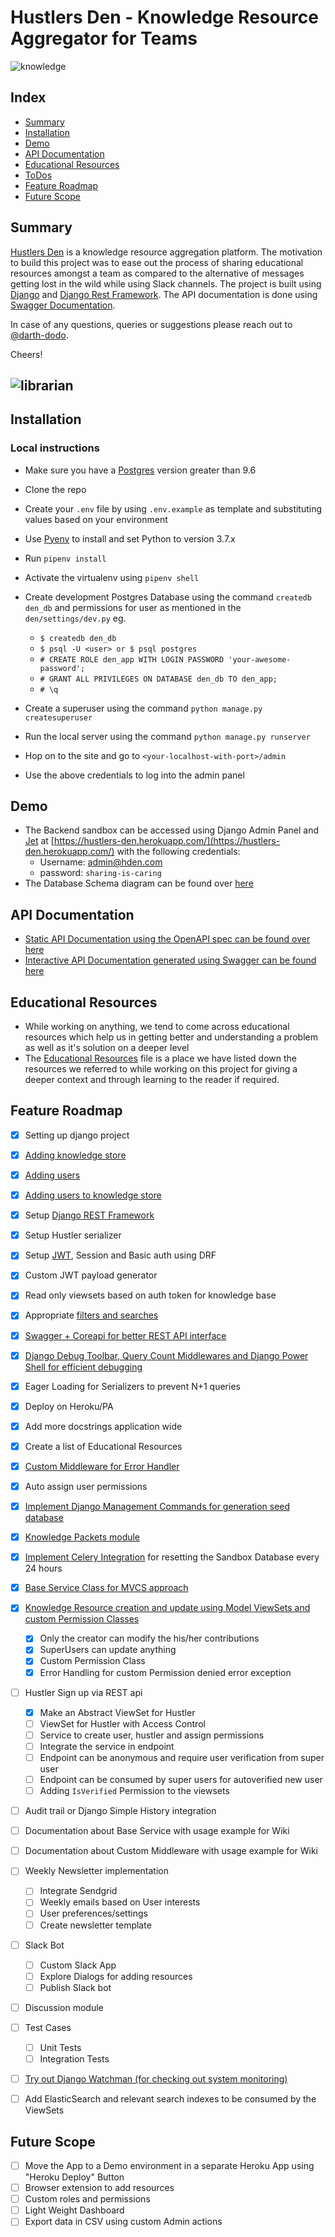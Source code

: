 # Hustlers Den - Knowledge Resource Aggregator for Teams

![knowledge](https://media.giphy.com/media/TI32JwHmWQEi4/giphy.gif)

## Index
- [Summary](#summary)
- [Installation](#installation)
- [Demo](#demo)
- [API Documentation](#api-documentation)
- [Educational Resources](#educational-resources)
- [ToDos](#todos)
- [Feature Roadmap](#feature-roadmap)
- [Future Scope](#future-scope)

## Summary
[Hustlers Den](https://hustlers-den.herokuapp.com/) is a knowledge resource aggregation platform. The motivation to build this project was to ease out the process of sharing educational resources amongst a team as compared to the alternative of messages getting lost in the wild while using Slack channels. The project is built using [Django](https://www.djangoproject.com/) and [Django Rest Framework](https://www.django-rest-framework.org/). The API documentation is done using [Swagger Documentation](https://hustlers-den.herokuapp.com/swagger-docs/).

In case of any questions, queries or suggestions please reach out to [@darth-dodo](https://github.com/darth-dodo).

Cheers!

![librarian](https://media.giphy.com/media/l0HlMEi55YsfXyzMk/source.gif)
--

## Installation
### Local instructions
- Make sure you have a [Postgres](http://postgresguide.com/) version greater than 9.6
- Clone the repo
- Create your `.env` file by using `.env.example` as template and substituting values based on your environment
- Use [Pyenv](https://github.com/pyenv/pyenv) to install and set Python to version 3.7.x
- Run `pipenv install`
- Activate the virtualenv using `pipenv shell`
- Create development Postgres Database using the command `createdb den_db` and permissions for user as mentioned in the `den/settings/dev.py` eg.
    - `$ createdb den_db`
    - `$ psql -U <user> or $ psql postgres`
    - `# CREATE ROLE den_app WITH LOGIN PASSWORD 'your-awesome-password';`
    - `# GRANT ALL PRIVILEGES ON DATABASE den_db TO den_app;`
    - `# \q`


- Create a superuser using the command `python manage.py createsuperuser`
- Run the local server using the command `python manage.py runserver`
- Hop on to the site and go to `<your-localhost-with-port>/admin`
- Use the above credentials to log into the admin panel

## Demo
- The Backend sandbox can be accessed using Django Admin Panel and [Jet](https://github.com/geex-arts/django-jet) at [https://hustlers-den.herokuapp.com/](https://hustlers-den.herokuapp.com/) with the following credentials:
  - Username: admin@hden.com
  - password: `sharing-is-caring`
 - The Database Schema diagram can be found over [here](https://github.com/darth-dodo/hustlers-den/blob/master/hustlers-den-schema.png) 

## API Documentation
- [Static API Documentation using the OpenAPI spec can be found over here](https://hustlers-den.herokuapp.com/docs)
- [Interactive API Documentation generated using Swagger can be found here](https://hustlers-den.herokuapp.com/swagger-docs)

## Educational Resources
- While working on anything, we tend to come across educational resources which help us in getting better and understanding a problem as well as it's solution on a deeper level
- The [Educational Resources](https://github.com/darth-dodo/hustlers-den/blob/master/EducationalResources.md) file is a place we have listed down the resources we referred to while working on this project for giving a deeper context and through learning to the reader if required.


## Feature Roadmap

- [x] Setting up django project
- [x] [Adding knowledge store](https://github.com/darth-dodo/hustlers-den/pull/2)
- [x] [Adding users](https://github.com/darth-dodo/hustlers-den/pull/5)
- [x] [Adding users to knowledge store](https://github.com/darth-dodo/hustlers-den/pull/6)
- [x] Setup [Django REST Framework](http://www.django-rest-framework.org/)
- [x] Setup Hustler serializer
- [x] Setup [JWT](https://github.com/GetBlimp/django-rest-framework-jwt), Session and Basic auth using DRF
- [x] Custom JWT payload generator
- [x] Read only viewsets based on auth token for knowledge base
- [x] Appropriate [filters and searches](https://github.com/carltongibson/django-filter)
- [x] [Swagger + Coreapi for better REST API interface](https://github.com/darth-dodo/hustlers-den/pull/10)
- [x] [Django Debug Toolbar, Query Count Middlewares and Django Power Shell for efficient debugging](https://github.com/darth-dodo/hustlers-den/pull/11)
- [x] Eager Loading for Serializers to prevent N+1 queries
- [x] Deploy on Heroku/PA
- [x] Add more docstrings application wide
- [x] Create a list of Educational Resources
- [x] [Custom Middleware for Error Handler](https://github.com/darth-dodo/hustlers-den/pull/23)
- [x] Auto assign user permissions
- [x] [Implement Django Management Commands for generation seed database](https://github.com/darth-dodo/hustlers-den/pull/24)
- [x] [Knowledge Packets module]((https://github.com/darth-dodo/hustlers-den/pull/25))
- [x] [Implement Celery Integration](https://github.com/darth-dodo/hustlers-den/pull/26) for resetting the Sandbox Database every 24 hours
- [x] [Base Service Class for MVCS approach](https://github.com/darth-dodo/hustlers-den/pull/29)
- [x] [Knowledge Resource creation and update using Model ViewSets and custom Permission Classes](https://github.com/darth-dodo/hustlers-den/pull/32) 
    - [x] Only the creator can modify the his/her contributions
    - [x] SuperUsers can update anything
    - [x] Custom Permission Class 
    - [x] Error Handling for custom Permission denied error exception
- [ ] Hustler Sign up via REST api
    - [x] Make an Abstract ViewSet for Hustler
    - [ ] ViewSet for Hustler with Access Control
    - [ ] Service to create user, hustler and assign permissions
    - [ ] Integrate the service in endpoint
    - [ ] Endpoint can be anonymous and require user verification from super user
    - [ ] Endpoint can be consumed by super users for autoverified new user
    - [ ] Adding `IsVerified` Permission to the viewsets
- [ ] Audit trail or Django Simple History integration
- [ ] Documentation about Base Service with usage example for Wiki
- [ ] Documentation about Custom Middleware with usage example for Wiki
- [ ] Weekly Newsletter implementation
    - [ ] Integrate Sendgrid
    - [ ] Weekly emails based on User interests
    - [ ] User preferences/settings
    - [ ] Create newsletter template
- [ ] Slack Bot
    - [ ] Custom Slack App
    - [ ] Explore Dialogs for adding resources
    - [ ] Publish Slack bot
- [ ] Discussion module
- [ ] Test Cases
  - [ ] Unit Tests
  - [ ] Integration Tests
- [ ] [Try out Django Watchman (for checking out system monitoring)](https://github.com/mwarkentin/django-watchman)
- [ ] Add ElasticSearch and relevant search indexes to be consumed by the ViewSets


## Future Scope
- [ ] Move the App to a Demo environment in a separate Heroku App using "Heroku Deploy" Button
- [ ] Browser extension to add resources
- [ ] Custom roles and permissions
- [ ] Light Weight Dashboard
- [ ] Export data in CSV using custom Admin actions
